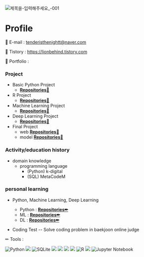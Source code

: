 <!-- add banner plz -->

![제목을-입력해주세요_-001](https://user-images.githubusercontent.com/120777172/211760197-2a6618fb-26f2-4352-b399-605a94271bf2.png)


# Profile

📌 E-mail : tenderisthenightt@naver.com

📌 Tistory : https://lionbehind.tistory.com


📰 Portfolio :

### Project
- Basic Python Project
    - **[Repositories📕](https://github.com/tenderisthenightt/Python-1st-project)**
- R Project
    - **[Repositories📙](https://github.com/tenderisthenightt/R-2nd-project)**
- Machine Learning Project
    - **[Repositories📒](https://github.com/tenderisthenightt/MachineLearning-3rd-project)**
- Deep Learning Project 
    - **[Repositories📗](https://github.com/tenderisthenightt/DeepLearning-4th-project)** 
- Final Project 
    - web **[Repositories📘](https://github.com/tenderisthenightt/Final_Project_true_final.git)**
    - model **[Repositories📘](https://github.com/tenderisthenightt/Final_test.git)**

### Activity/education history
- domain knowledge
    - programming language
        - (Python) k-digital
        - (SQL) MetaCodeM

### personal learning

- Python, Machine Learning, Deep Learning
    - Python : **[Repositories✏](https://github.com/tenderisthenightt/Learning_Python.git)**
    - ML : **[Repositories✏](https://github.com/tenderisthenightt/Learning_ML.git)**
    - DL : **[Repositories✏](https://github.com/tenderisthenightt/Learning_DL.git)**
    
    
- Coding Test
-- Solve coding problem in baekjoon online judge
    
    
 ✏ Tools :

![Python](https://img.shields.io/badge/-Python-3178C6?style=flat-square&logo=Python&logoColor=white)
     <img src="http://img.shields.io/badge/Oracle-F80000?style=round&logo=Oracle&logoColor=white" />
    ![SQLite](https://img.shields.io/badge/-sqlite-%2307405e.svg?style=flat-square&logo=sqlite&logoColor=white)
  <img src="http://img.shields.io/badge/PyCharm-000000?style=round&logo=PyCharm&logoColor=white" />
  <img src="http://img.shields.io/badge/VisualStudioCode-007ACC?style=round&logo=VSCode&logoColor=white" />
  <img src="http://img.shields.io/badge/Atom-66595C?style=round&logo=Atom&logoColor=white" />
    <img src="http://img.shields.io/badge/Anaconda-44A833?style=round&logo=Anaconda&logoColor=white" />
    ![R](https://img.shields.io/badge/-R-A8B9CC?style=flat-square&logo=R&logoColor=black)
    <img src="https://img.shields.io/badge/Google Colab-F9AB00?style=flat-square&logo=Google Colab&logoColor=white"/>
![Jupyter Notebook](https://img.shields.io/badge/-jupyter-%23FA0F00.svg?flat-square&logo=jupyter&logoColor=white)


